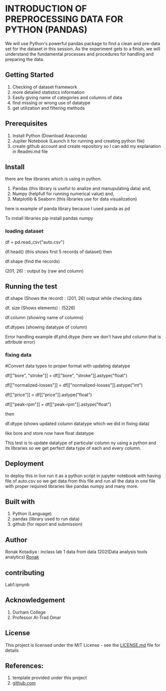 # INTRODUCTION OF PREPROCESSING DATA FOR PYTHON (PANDAS)

We will use Python's powerful pandas package to find a clean and pre-data set for the dataset in this session. As the experiment gets to a finish, we will understand the fundamental processes and procedures for handling and preparing the data.

## Getting Started
1. Checking of dataset framework
2. more detailed statistics information
3. Easily giving name of categories and columns of data
4. find missing or wrong use of datatype
5. get utilization and filtering methods

## Prerequisites

1. Install Python (Download Anaconda)
2. Jupiter Notebook (Launch it for running and creating python file)
3. create github account and create repository so I can add my explanation in Readmi.md file

## Install
there are few libraries which is using in python.
1. Pandas (this library is useful to analize and manupulating data) and,
2. Numpy (helpfull for running numerical value) and,
3. Matplotlib & Seaborn (this libraries use for data visualization)

here is example of panda library because I used panda as pd 

To install libraries pip install pandas numpy

### loading dataset

df = pd.read_csv("auto.csv")

df.head() (this shows first 5 records of dataset)
then 

df.shape (find the records)

(201, 26) : output by (raw and column)

## Running the test

df.shape (Shows the record) : (201, 26) output while checking data

df. size (Shows elements) : (5226)

df.column (showing name of columns)

df.dtypes (showing datatype of column)

Error handling example
df.phd.dtype (here we don't have phd column that is attribute error)


### fixing data

#Convert data types to proper format with updating datatype

df[["bore", "stroke"]] = df[["bore", "stroke"]].astype("float")

df[["normalized-losses"]] = df[["normalized-losses"]].astype("int")

df[["price"]] = df[["price"]].astype("float")

df[["peak-rpm"]] = df[["peak-rpm"]].astype("float")

then

df.dtype (shows updated column datatype which we did in fixing data)

like bore and store now have float datatype

This test is to update datatype of particular column ny using a python and its libraries so we get perfect data type of each and every column.

## Deployment

to deploy this in live run it as a python script in jupyter notebook with having file of auto.csv so we get data from this file and run all the data in one file with proper required libraries like pandas numpy and many more.

## Built with
1. Python (Language)
2. pandas (library used to run data)
3. github (for report and submission)

## Author

Ronak Kotadiya : inclass lab 1 data from data 1202(Data analysis tools analytics) [Ronak](https://github.com/Ronak1107)

## contributing

Lab1.ipnynb

## Acknowledgement

1. Durham College
2. Professor Al-Trad Omar

## License

This project is licensed under the MIT License - see the [LICENSE.md](https://gist.github.com/PurpleBooth/LICENSE.md) file for details

## References:
1. template provided under this project
2. [github.com](https://github.com/)




















